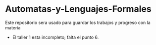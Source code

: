# Automatas-y-Lenguajes-Formales

Este repositorio sera usado para guardar los trabajos y progreso con la materia

- El taller 1 esta incompleto; falta el punto 6.
